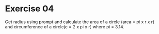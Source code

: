 # Exercise 04
Get radius using prompt and calculate the area of a circle (area = pi x r x r) and circumference of a circle(c = 2 x pi x r) where pi = 3.14.